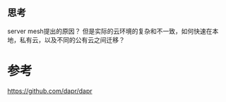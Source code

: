 #  

## 思考

server mesh提出的原因？ 但是实际的云环境的复杂和不一致，如何快速在本地，私有云，以及不同的公有云之间迁移？



##

## 




# 参考
https://github.com/dapr/dapr